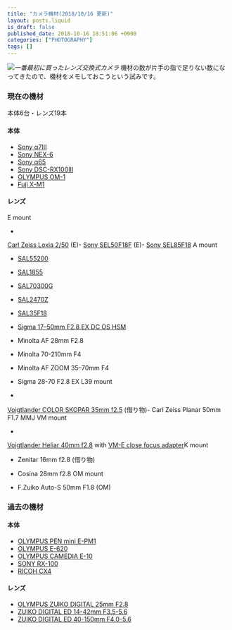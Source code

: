 ```yaml
---
title: "カメラ機材(2018/10/16 更新)"
layout: posts.liquid
is_draft: false
published_date: 2018-10-16 18:51:06 +0900
categories: ["PHOTOGRAPHY"]
tags: []
---
```


 ![](https://cdn-images-1.medium.com/max/800/0*vhSdILF4ZJlImKEl)_一番最初に買ったレンズ交換式カメラ_
機材の数が片手の指で足りない数になってきたので、機材をメモしておこうという試みです。

### 現在の機材
本体6台・レンズ19本

#### 本体
- [Sony α7III](https://www.sony.jp/ichigan/products/ILCE-7M3/)
- [Sony NEX-6](https://www.sony.jp/ichigan/products/NEX-6/)
- [Sony α65](https://www.sony.jp/ichigan/products/SLT-A65V/)
- [Sony DSC-RX100III](https://www.sony.jp/cyber-shot/products/DSC-RX100M3/)
- [OLYMPUS OM-1](https://sunset-camera.com/2017/05/02/olympus-om-1/)
- [Fuji X-M1](https://dc.watch.impress.co.jp/docs/review/newproduct/607846.html)
#### レンズ
E mount

- 
[Carl Zeiss Loxia 2/50](https://www.zeiss.co.jp/camera-lenses/photography/products/loxia-lenses/loxia-250.html) (E)- 
[Sony SEL50F18F](https://www.sony.jp/ichigan/products/SEL50F18F/) (E)- [Sony SEL85F18](https://www.sony.jp/ichigan/products/SEL85F18)
A mount

- [SAL55200](https://www.sony.jp/ichigan/products/SAL55200/)
- [SAL1855](https://www.sony.jp/ichigan/products/SAL1855/)
- [SAL70300G](https://www.sony.jp/ichigan/products/SAL70300G/)
- [SAL2470Z](https://www.sony.jp/ichigan/products/SAL2470Z/)
- [SAL35F18](https://www.sony.jp/ichigan/products/SAL35F18/)
- [Sigma 17–50mm F2.8 EX DC OS HSM](https://www.sigma-global.com/jp/lenses/others/standard/17_50_28/)
- Minolta AF 28mm F2.8
- Minolta 70-210mm F4
- Minolta AF ZOOM 35–70mm F4
- Sigma 28-70 F2.8 EX
L39 mount

- 
[Voigtlander COLOR SKOPAR 35mm f2.5](http://www.cosina.co.jp/seihin/voigtlander/archives/L-wide.pdf) (借り物)- Carl Zeiss Planar 50mm F1.7 MMJ
VM mount

- 
[Voigtlander Heliar 40mm f2.8](http://www.cosina.co.jp/seihin/voigtlander/accessory/adapter/40mm-f2_8/index.html) with [VM-E close focus adapter](http://www.cosina.co.jp/seihin/voigtlander/accessory/adapter/close-focus-adp.html)K mount

- Zenitar 16mm f2.8 (借り物)
- Cosina 28mm f2.8
OM mount

- F.Zuiko Auto-S 50mm F1.8 (OM)
### 過去の機材
#### 本体
- [OLYMPUS PEN mini E-PM1](https://olympus-imaging.jp/product/dslr/epm1/index.html)
- [OLYMPUS E-620](https://olympus-imaging.jp/product/dslr/e620/)
- [OLYMPUS CAMEDIA E-10](https://www.olympus.co.jp/jp/news/2000b/nr000822e10j.html)
- [SONY RX-100](https://www.sony.jp/cyber-shot/products/DSC-RX100/)
- [RICOH CX4](http://www.ricoh-imaging.co.jp/japan/dc/cx/cx4/)
#### レンズ
- [OLYMPUS ZUIKO DIGITAL 25mm F2.8](https://olympus-imaging.jp/product/dslr/lens/25_28/)
- [ZUIKO DIGITAL ED 14-42mm F3.5-5.6](https://olympus-imaging.jp/product/dslr/lens/14-42_35_56/index.html)
- [ZUIKO DIGITAL ED 40-150mm F4.0-5.6](https://olympus-imaging.jp/product/dslr/lens/40-150_40-56/index.html)

